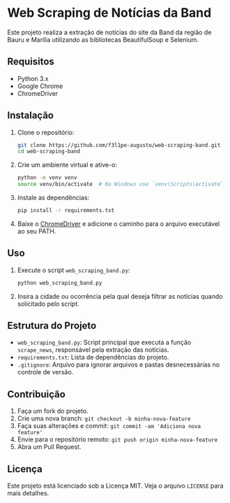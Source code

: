 # Web Scraping de Notícias da Band

Este projeto realiza a extração de notícias do site da Band da região de Bauru e Marília utilizando as bibliotecas BeautifulSoup e Selenium.

## Requisitos

- Python 3.x
- Google Chrome
- ChromeDriver

## Instalação

1. Clone o repositório:
    ```sh
    git clone https://github.com/f3l1pe-augusto/web-scraping-band.git
    cd web-scraping-band
    ```

2. Crie um ambiente virtual e ative-o:
    ```sh
    python -m venv venv
    source venv/bin/activate  # No Windows use `venv\Scripts\activate`
    ```

3. Instale as dependências:
    ```sh
    pip install -r requirements.txt
    ```

4. Baixe o [ChromeDriver](https://developer.chrome.com/docs/chromedriver/downloads?hl=pt-br) e adicione o caminho para o arquivo executável ao seu PATH.

## Uso

1. Execute o script `web_scraping_band.py`:
    ```sh
    python web_scraping_band.py
    ```

2. Insira a cidade ou ocorrência pela qual deseja filtrar as notícias quando solicitado pelo script.

## Estrutura do Projeto

- `web_scraping_band.py`: Script principal que executa a função `scrape_news`, responsável pela extração das notícias.
- `requirements.txt`: Lista de dependências do projeto.
- `.gitignore`: Arquivo para ignorar arquivos e pastas desnecessárias no controle de versão.

## Contribuição

1. Faça um fork do projeto.
2. Crie uma nova branch: `git checkout -b minha-nova-feature`
3. Faça suas alterações e commit: `git commit -am 'Adiciona nova feature'`
4. Envie para o repositório remoto: `git push origin minha-nova-feature`
5. Abra um Pull Request.

## Licença

Este projeto está licenciado sob a Licença MIT. Veja o arquivo `LICENSE` para mais detalhes.
